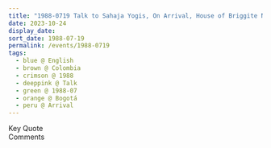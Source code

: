 ```yaml
---
title: "1988-0719 Talk to Sahaja Yogis, On Arrival, House of Briggite Nicod, Bogotá, Colombia"
date: 2023-10-24
display_date: 
sort_date: 1988-07-19
permalink: /events/1988-0719
tags:
  - blue @ English
  - brown @ Colombia
  - crimson @ 1988
  - deeppink @ Talk
  - green @ 1988-07
  - orange @ Bogotá
  - peru @ Arrival
---
```


<wave-list>
  <list-title color="green" width="75">Key Quote</list-title>
  <list-item color="BlanchedAlmond"  width="200"></list-item>
  <list-item color="Lavender"></list-item>
  <list-item color="BlanchedAlmond"></list-item>
</wave-list>

<br>

<wave-list>
  <list-title color="green" width="75">Comments</list-title>
  <list-item color="BlanchedAlmond"  width="200"></list-item>
  <list-item color="Lavender"></list-item>
  <list-item color="BlanchedAlmond"></list-item>
</wave-list>